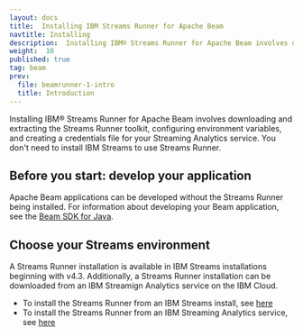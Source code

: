 ```yaml
---
layout: docs
title:  Installing IBM Streams Runner for Apache Beam
navtitle: Installing
description:  Installing IBM® Streams Runner for Apache Beam involves downloading and extracting the Streams Runner toolkit, configuring environment variables, and creating a credentials file for your Streaming Analytics service.
weight:  10
published: true
tag: beam
prev:
  file: beamrunner-1-intro
  title: Introduction
---
```


Installing IBM® Streams Runner for Apache Beam involves downloading and extracting the Streams Runner toolkit, configuring environment variables, and creating a credentials file for your Streaming Analytics service. You don't need to install IBM Streams to use Streams Runner.

## Before you start: develop your application
Apache Beam applications can be developed without the Streams Runner being installed. For information about developing your Beam application, see the [Beam SDK for Java](https://beam.apache.org/documentation/sdks/java/).

## Choose your Streams environment
A Streams Runner installation is available in IBM Streams installations beginning with v4.3. Additionally, a Streams Runner installation can be downloaded from an IBM Streamign Analytics service on the IBM Cloud.

* To install the Streams Runner from an IBM Streams install, see [here](../beamrunner-2a-onprem)
* To install the Streams Runner from an IBM Streaming Analytics service, see [here](../beamrunner-2b-sas)

